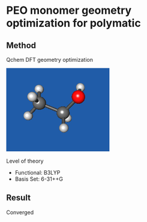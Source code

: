 # PEO monomer geometry optimization for polymatic

## Method

Qchem DFT geometry optimization

![1B1_image1](https://github.com/wood-b/CompBook/blob/master/screenshots/072415_11.05.42.png?raw=true)

Level of theory
* Functional: B3LYP
* Basis Set: 6-31++G

## Result

Converged
